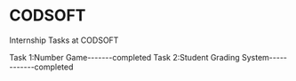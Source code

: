 # CODSOFT
Internship Tasks at CODSOFT

Task 1:Number Game-------completed
Task 2:Student Grading System------------completed
